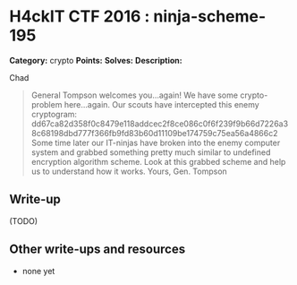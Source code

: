 # H4ckIT CTF 2016 : ninja-scheme-195

**Category:** crypto
**Points:**
**Solves:**
**Description:**

Chad

> General Tompson welcomes you...again! We have some crypto-problem here...again. Our scouts have intercepted this enemy cryptogram:  dd67ca82d358f0c8479e118addcec2f8ce086c0f6f239f9b66d7226a38c68198dbd777f366fb9fd83b60d11109be174759c75ea56a4866c2 Some time later our IT-ninjas have broken into the enemy computer system and grabbed something pretty much similar to undefined encryption algorithm scheme. Look at this grabbed scheme and help us to understand how it works. Yours, Gen. Tompson

## Write-up

(TODO)

## Other write-ups and resources

* none yet
